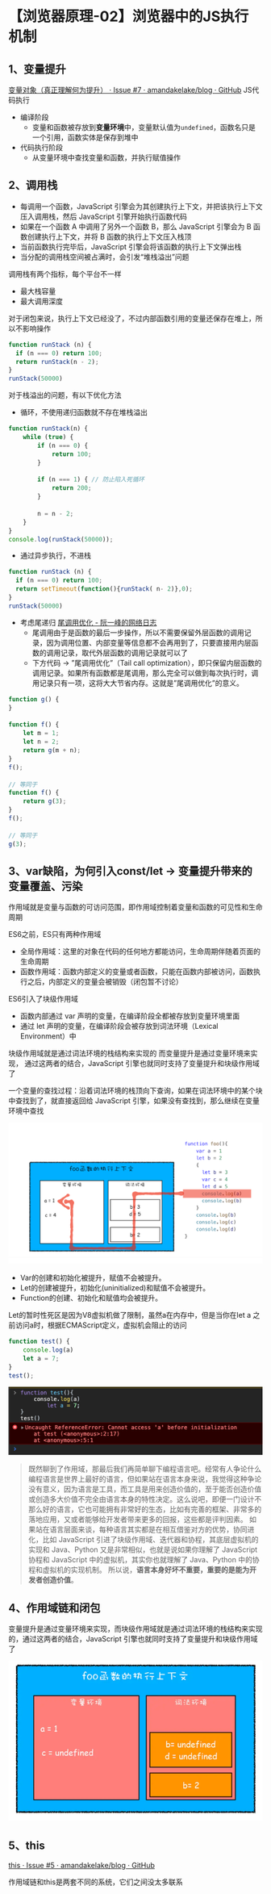 # 【浏览器原理-02】浏览器中的JS执行机制

## 1、变量提升

[变量对象（真正理解何为提升） · Issue #7 · amandakelake/blog · GitHub](https://github.com/amandakelake/blog/issues/7)
JS代码执行
* 	编译阶段
     * 变量和函数被存放到**变量环境**中，变量默认值为`undefined`，函数名只是一个引用，函数实体是保存到堆中
* 代码执行阶段
    * 从变量环境中查找变量和函数，并执行赋值操作

## 2、调用栈

* 每调用一个函数，JavaScript 引擎会为其创建执行上下文，并把该执行上下文压入调用栈，然后 JavaScript 引擎开始执行函数代码
* 如果在一个函数 A 中调用了另外一个函数 B，那么 JavaScript 引擎会为 B 函数创建执行上下文，并将 B 函数的执行上下文压入栈顶
* 当前函数执行完毕后，JavaScript 引擎会将该函数的执行上下文弹出栈
* 当分配的调用栈空间被占满时，会引发“堆栈溢出”问题

调用栈有两个指标，每个平台不一样
* 最大栈容量
* 最大调用深度

对于闭包来说，执行上下文已经没了，不过内部函数引用的变量还保存在堆上，所以不影响操作

```js
function runStack (n) {
  if (n === 0) return 100;
  return runStack(n - 2);
}
runStack(50000)
```
对于栈溢出的问题，有以下优化方法

* 循环，不使用递归函数就不存在堆栈溢出
```js
function runStack(n) {
    while (true) {
        if (n === 0) {
            return 100;
        }

        if (n === 1) { // 防止陷入死循环
            return 200;
        }

        n = n - 2;
    }
}
console.log(runStack(50000));
```
* 通过异步执行，不进栈
```js
function runStack (n) {
  if (n === 0) return 100;
  return setTimeout(function(){runStack( n- 2)},0);
}
runStack(50000)
```
* 考虑尾递归 [尾调用优化 - 阮一峰的网络日志](http://www.ruanyifeng.com/blog/2015/04/tail-call.html)
    * 尾调用由于是函数的最后一步操作，所以不需要保留外层函数的调用记录，因为调用位置、内部变量等信息都不会再用到了，只要直接用内层函数的调用记录，取代外层函数的调用记录就可以了
    * 下方代码 -> ”尾调用优化”（Tail call optimization），即只保留内层函数的调用记录。如果所有函数都是尾调用，那么完全可以做到每次执行时，调用记录只有一项，这将大大节省内存。这就是”尾调用优化”的意义。
```js
function g() {
}

function f() {
    let m = 1;
    let n = 2;
    return g(m + n);
}
f();

// 等同于
function f() {
    return g(3);
}
f();

// 等同于
g(3);
```

## 3、var缺陷，为何引入const/let -> 变量提升带来的变量覆盖、污染

作用域就是变量与函数的可访问范围，即作用域控制着变量和函数的可见性和生命周期

ES6之前，ES只有两种作用域
* 全局作用域：这里的对象在代码的任何地方都能访问，生命周期伴随着页面的生命周期
* 函数作用域：函数内部定义的变量或者函数，只能在函数内部被访问，函数执行之后，内部定义的变量会被销毁（闭包暂不讨论）

ES6引入了块级作用域
* 函数内部通过 var 声明的变量，在编译阶段全都被存放到变量环境里面
* 通过 let 声明的变量，在编译阶段会被存放到词法环境（Lexical Environment）中

块级作用域就是通过词法环境的栈结构来实现的
而变量提升是通过变量环境来实现，
通过这两者的结合，JavaScript 引擎也就同时支持了变量提升和块级作用域了

一个变量的查找过程：沿着词法环境的栈顶向下查询，如果在词法环境中的某个块中查找到了，就直接返回给 JavaScript 引擎，如果没有查找到，那么继续在变量环境中查找

![](https://raw.githubusercontent.com/amandakelake/picgo-images/master/images/202201051617310.png)

* Var的创建和初始化被提升，赋值不会被提升。
* Let的创建被提升，初始化(uninitialized)和赋值不会被提升。
* Function的创建、初始化和赋值均会被提升。

Let的暂时性死区是因为V8虚拟机做了限制，虽然a在内存中，但是当你在let a 之前访问a时，根据ECMAScript定义，虚拟机会阻止的访问
```js
function test() {
    console.log(a)
    let a = 7;
}
test();
```

![](https://raw.githubusercontent.com/amandakelake/picgo-images/master/images/202201051617667.png)

> 既然聊到了作用域，那最后我们再简单聊下编程语言吧。经常有人争论什么编程语言是世界上最好的语言，但如果站在语言本身来说，我觉得这种争论没有意义，因为语言是工具，而工具是用来创造价值的，至于能否创造价值或创造多大价值不完全由语言本身的特性决定。这么说吧，即便一门设计不那么好的语言，它也可能拥有非常好的生态，比如有完善的框架、非常多的落地应用，又或者能够给开发者带来更多的回报，这些都是评判因素。
> 如果站在语言层面来谈，每种语言其实都是在相互借鉴对方的优势，协同进化，比如 JavaScript 引进了块级作用域、迭代器和协程，其底层虚拟机的实现和 Java、Python 又是非常相似，也就是说如果你理解了 JavaScript 协程和 JavaScript 中的虚拟机，其实你也就理解了 Java、Python 中的协程和虚拟机的实现机制。
> 所以说，**语言本身好坏不重要，重要的是能为开发者创造价值**。

## 4、作用域链和闭包
变量提升是通过变量环境来实现，而块级作用域就是通过词法环境的栈结构来实现的，通过这两者的结合，JavaScript 引擎也就同时支持了变量提升和块级作用域了

![](https://raw.githubusercontent.com/amandakelake/picgo-images/master/images/202201051617327.png)

## 5、this
[this · Issue #5 · amandakelake/blog · GitHub](https://github.com/amandakelake/blog/issues/5)

作用域链和this是两套不同的系统，它们之间没太多联系
